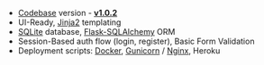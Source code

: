- [Codebase](https://github.com/app-generator/boilerplate-code-flask) version - **[v1.0.2](https://github.com/app-generator/boilerplate-code-flask/releases/tag/v1.0.2)**
- UI-Ready, [Jinja2](https://jinja.palletsprojects.com/) templating
- [SQLite](https://www.sqlite.org/) database, [Flask-SQLAlchemy](https://flask-sqlalchemy.palletsprojects.com/) ORM
- Session-Based auth flow (login, register), Basic Form Validation
- Deployment scripts: [Docker](https://www.docker.com/), [Gunicorn](https://gunicorn.org/) / [Nginx](https://www.nginx.com/), Heroku
